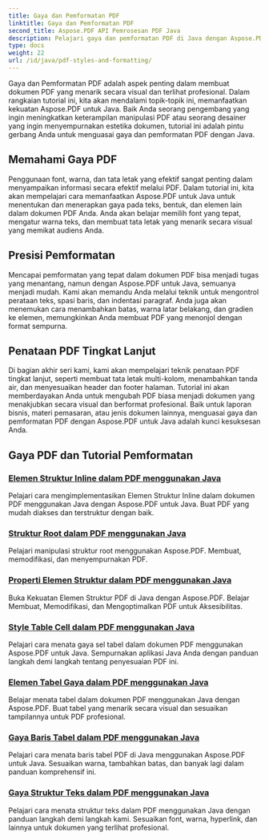 ```yaml
---
title: Gaya dan Pemformatan PDF
linktitle: Gaya dan Pemformatan PDF
second_title: Aspose.PDF API Pemrosesan PDF Java
description: Pelajari gaya dan pemformatan PDF di Java dengan Aspose.PDF untuk Java. Kuasai estetika dan tata letak PDF untuk dokumen menakjubkan.
type: docs
weight: 22
url: /id/java/pdf-styles-and-formatting/
---
```


Gaya dan Pemformatan PDF adalah aspek penting dalam membuat dokumen PDF yang menarik secara visual dan terlihat profesional. Dalam rangkaian tutorial ini, kita akan mendalami topik-topik ini, memanfaatkan kekuatan Aspose.PDF untuk Java. Baik Anda seorang pengembang yang ingin meningkatkan keterampilan manipulasi PDF atau seorang desainer yang ingin menyempurnakan estetika dokumen, tutorial ini adalah pintu gerbang Anda untuk menguasai gaya dan pemformatan PDF dengan Java.

## Memahami Gaya PDF

Penggunaan font, warna, dan tata letak yang efektif sangat penting dalam menyampaikan informasi secara efektif melalui PDF. Dalam tutorial ini, kita akan mempelajari cara memanfaatkan Aspose.PDF untuk Java untuk menentukan dan menerapkan gaya pada teks, bentuk, dan elemen lain dalam dokumen PDF Anda. Anda akan belajar memilih font yang tepat, mengatur warna teks, dan membuat tata letak yang menarik secara visual yang memikat audiens Anda.

## Presisi Pemformatan

Mencapai pemformatan yang tepat dalam dokumen PDF bisa menjadi tugas yang menantang, namun dengan Aspose.PDF untuk Java, semuanya menjadi mudah. Kami akan memandu Anda melalui teknik untuk mengontrol perataan teks, spasi baris, dan indentasi paragraf. Anda juga akan menemukan cara menambahkan batas, warna latar belakang, dan gradien ke elemen, memungkinkan Anda membuat PDF yang menonjol dengan format sempurna.

## Penataan PDF Tingkat Lanjut

Di bagian akhir seri kami, kami akan mempelajari teknik penataan PDF tingkat lanjut, seperti membuat tata letak multi-kolom, menambahkan tanda air, dan menyesuaikan header dan footer halaman. Tutorial ini akan memberdayakan Anda untuk mengubah PDF biasa menjadi dokumen yang menakjubkan secara visual dan berformat profesional. Baik untuk laporan bisnis, materi pemasaran, atau jenis dokumen lainnya, menguasai gaya dan pemformatan PDF dengan Aspose.PDF untuk Java adalah kunci kesuksesan Anda.

## Gaya PDF dan Tutorial Pemformatan
### [Elemen Struktur Inline dalam PDF menggunakan Java](./inline-structure-elements-in-pdf-using-java/)
Pelajari cara mengimplementasikan Elemen Struktur Inline dalam dokumen PDF menggunakan Java dengan Aspose.PDF untuk Java. Buat PDF yang mudah diakses dan terstruktur dengan baik.
### [Struktur Root dalam PDF menggunakan Java](./root-structure-in-pdf-using-java/)
Pelajari manipulasi struktur root menggunakan Aspose.PDF. Membuat, memodifikasi, dan menyempurnakan PDF.
### [Properti Elemen Struktur dalam PDF menggunakan Java](./structure-elements-properties-in-pdf-using-java/)
Buka Kekuatan Elemen Struktur PDF di Java dengan Aspose.PDF. Belajar Membuat, Memodifikasi, dan Mengoptimalkan PDF untuk Aksesibilitas.
### [Style Table Cell dalam PDF menggunakan Java](./style-table-cell-in-pdf-using-java/)
Pelajari cara menata gaya sel tabel dalam dokumen PDF menggunakan Aspose.PDF untuk Java. Sempurnakan aplikasi Java Anda dengan panduan langkah demi langkah tentang penyesuaian PDF ini.
### [Elemen Tabel Gaya dalam PDF menggunakan Java](./style-table-element-in-pdf-using-java/)
Belajar menata tabel dalam dokumen PDF menggunakan Java dengan Aspose.PDF. Buat tabel yang menarik secara visual dan sesuaikan tampilannya untuk PDF profesional.
### [Gaya Baris Tabel dalam PDF menggunakan Java](./style-table-row-in-pdf-using-java/)
Pelajari cara menata baris tabel PDF di Java menggunakan Aspose.PDF untuk Java. Sesuaikan warna, tambahkan batas, dan banyak lagi dalam panduan komprehensif ini.
### [Gaya Struktur Teks dalam PDF menggunakan Java](./style-text-structure-in-pdf-using-java/)
Pelajari cara menata struktur teks dalam PDF menggunakan Java dengan panduan langkah demi langkah kami. Sesuaikan font, warna, hyperlink, dan lainnya untuk dokumen yang terlihat profesional.